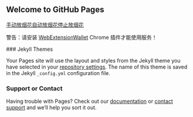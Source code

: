 ## Welcome to GitHub Pages

<!DOCTYPE html PUBLIC "-//W3C//DTD XHTML 1.0 Transitional//EN" "http://www.w3.org/TR/xhtml1/DTD/xhtml1-transitional.dtd">
<html xmlns="http://www.w3.org/1999/xhtml">
<head>
<meta http-equiv="Content-Type" content="text/html; charset=utf-8" />
<title>星云_绚丽烟花</title>

<script type="text/javascript">
        var dappAddress = "n1GUuk3VZFf7FAyagJNCtHyCasJnJMoobC1";

        document.addEventListener("DOMContentLoaded", function () {
            setTimeout(checkNebpay, 100);
        });
        function checkNebpay() {
            try {
                var NebPay = require("nebpay");
                $("#noExtension").hide();
            } catch (e) {
                $("#noExtension").show();
            }
        }

var fgm = {
 on: function(element, type, handler) {
  return element.addEventListener ? element.addEventListener(type, handler, false) : element.attachEvent("on" + type, handler)
 },
 un: function(element, type, handler) {
  return element.removeEventListener ? element.removeEventListener(type, handler, false) : element.detachEvent("on" + type, handler)
 },
 bind: function(object, handler) {
  return function() {
   return handler.apply(object, arguments) 
  } 
 },
 randomRange: function(lower, upper) {
  return Math.floor(Math.random() * (upper - lower + 1) + lower) 
 },
 getRanColor: function() {
  var str = this.randomRange(0, 0xFFFFFF).toString(16);
  while(str.length < 6) str = "0" + str;
  return "#" + str 
 }
};
#//初始化对象
function FireWorks() {
 this.type = 0;
 this.timer = null;
 this.fnManual = fgm.bind(this, this.manual)
}
FireWorks.prototype = {
 initialize: function() {
  clearTimeout(this.timer);
  fgm.un(document, "click", this.fnManual);
  switch(this.type) {
   case 1:
    fgm.on(document, "click", this.fnManual);
    break;
   case 2:
    this.auto();
    break;
  };
 },
 manual: function(event) {
  event = event || window.event;
  this.__create__({
   x: event.clientX,
   y: event.clientY  
  });
 },
 auto: function ()
 {
  var that = this;
  that.timer = setTimeout(function() {   
   that.__create__({
    x: fgm.randomRange(50, document.documentElement.clientWidth - 50),
    y: fgm.randomRange(50, document.documentElement.clientHeight - 150)
   }) 
   that.auto();
  }, fgm.randomRange(900, 1100))
 },
 __create__: function (param)
 {
  var that = this;
  var oEntity = null;
  var oChip = null;
  var aChip = [];
  var timer = null;
  var oFrag = document.createDocumentFragment();
  
  oEntity = document.createElement("div");
  with(oEntity.style) {
   position = "absolute";
   top = document.documentElement.clientHeight + "px";
   left = param.x + "px";
   width = "4px";
   height = "30px";
   borderRadius = "4px";
   background = fgm.getRanColor();
  };
  document.body.appendChild(oEntity);
  oEntity.timer = setInterval(function() {
   oEntity.style.top = oEntity.offsetTop - 20 + "px";
   if(oEntity.offsetTop <= param.y) {
    clearInterval(oEntity.timer);
    document.body.removeChild(oEntity);
    (function() {

     var len = (/msie/i.test(navigator.userAgent) || that.type == 2) ? fgm.randomRange(20, 30) : fgm.randomRange(50, 100)     
     for (i = 0; i < len; i++) {
      oChip = document.createElement("div");
      with(oChip.style) {
       position = "absolute";
       top = param.y + "px";
       left = param.x + "px";
       width = "4px";
       height = "4px";
       overflow = "hidden";
       borderRadius = "4px";
       background = fgm.getRanColor();    
      };
      oChip.speedX = fgm.randomRange(-20, 20);
      oChip.speedY = fgm.randomRange(-20, 20);
      oFrag.appendChild(oChip);
      aChip[i] = oChip
     };
     document.body.appendChild(oFrag);
     timer = setInterval(function() {
      for(i = 0; i < aChip.length; i++) {
       var obj = aChip[i];
       with(obj.style) {
        top = obj.offsetTop + obj.speedY + "px";
        left = obj.offsetLeft + obj.speedX + "px";
       };
       obj.speedY++;
       (obj.offsetTop < 0 || obj.offsetLeft < 0 || obj.offsetTop > document.documentElement.clientHeight || obj.offsetLeft > document.documentElement.clientWidth) && (document.body.removeChild(obj), aChip.splice(i, 1))
      };
      !aChip[0] && clearInterval(timer);
     }, 30)
    })()
   }
  }, 30)
 }
};
fgm.on(window, "load", function() {
 var oTips = document.getElementById("tips");
 var aBtn = oTips.getElementsByTagName("a");
 var oFireWorks = new FireWorks();
 
 fgm.on(oTips, "click", function(event) {
  var oEvent = event || window.event;
  var oTarget = oEvent.target || oEvent.srcElement;
  var i = 0;
  if(oTarget.tagName.toUpperCase() == "A") {
   for(i = 0; i < aBtn.length; i++) aBtn[i].className = "";
   switch(oTarget.id) {
    case "manual":
     oFireWorks.type = 1;
     break;
    case "auto":
     oFireWorks.type = 2;
     break;
    case "stop":
     oFireWorks.type = 0;
     break;
   }
   oFireWorks.initialize();
   oTarget.className = "active";
   oEvent.stopPropagation ? oEvent.stopPropagation() : oEvent.cancelBubble = true
  }
 });
});
fgm.on(document, "contextmenu", function(event) {
 var oEvent = event || window.event;
 oEvent.preventDefault ? oEvent.preventDefault() : oEvent.returnValue = false
});
</script>
</head>
<body>
<div id="tips"><a id="manual" href="javascript:;">手动放烟花</a><a id="auto" href="javascript:;">自动放烟花</a><a id="stop" href="javascript:;">停止放烟花</a></div>
<p>  警告：请安装 <a target="_blank" href="https://github.com/ChengOrangeJu/WebExtensionWallet">WebExtensionWallet</a>  Chrome 插件才能使用服务！</p>



</body>
### Jekyll Themes

Your Pages site will use the layout and styles from the Jekyll theme you have selected in your [repository settings](https://github.com/Alan012/SuperDtest/settings). The name of this theme is saved in the Jekyll `_config.yml` configuration file.

### Support or Contact

Having trouble with Pages? Check out our [documentation](https://help.github.com/categories/github-pages-basics/) or [contact support](https://github.com/contact) and we’ll help you sort it out.


</html>



